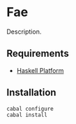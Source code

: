 
# Fae

Description.

## Requirements

* [Haskell Platform](http://www.haskell.org/platform)

## Installation

    cabal configure
    cabal install

